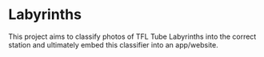 # Labyrinths

This project aims to classify photos of TFL Tube Labyrinths into the correct station and ultimately embed this classifier into an app/website.
